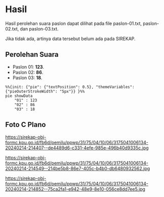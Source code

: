# Hasil

Hasil perolehan suara paslon dapat dilihat pada file paslon-01.txt, paslon-02.txt, dan paslon-03.txt.

Jika tidak ada, artinya data tersebut belum ada pada SIREKAP.

## Perolehan Suara

 * Paslon 01: **123**.
 * Paslon 02: **86**.
 * Paslon 03: **18**.

```mermaid
%%{init: {"pie": {"textPosition": 0.5}, "themeVariables": {"pieOuterStrokeWidth": "5px"}} }%%
pie showData
    "01" : 123
    "02" : 86
    "03" : 18
```
## Foto C Plano

https://sirekap-obj-formc.kpu.go.id/fb6d/pemilu/ppwp/31/75/04/10/06/3175041006134-20240214-214407--de4489d6-c331-4efe-985e-496b40d9335c.jpg

https://sirekap-obj-formc.kpu.go.id/fb6d/pemilu/ppwp/31/75/04/10/06/3175041006134-20240214-214549--214be5b8-86e7-405c-b4b0-db6480932562.jpg

https://sirekap-obj-formc.kpu.go.id/fb6d/pemilu/ppwp/31/75/04/10/06/3175041006134-20240214-214852--75ca2fa1-e942-48e9-8e10-056ce8dd7ee5.jpg
